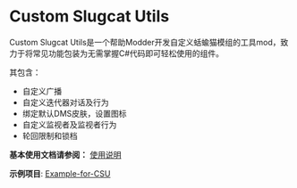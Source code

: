 # Custom Slugcat Utils

Custom Slugcat Utils是一个帮助Modder开发自定义蛞蝓猫模组的工具mod，致力于将常见功能包装为无需掌握C#代码即可轻松使用的组件。

其包含：
- 自定义广播
- 自定义迭代器对话及行为
- 绑定默认DMS皮肤，设置图标
- 自定义监视者及监视者行为
- 轮回限制和锁档


**基本使用文档请参阅：** [使用说明](doc/doc_cn.md)

**示例项目**: [Example-for-CSU](https://github.com/NineteenReincarnation/Example-for-CustomSlugcatUtils)

